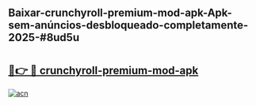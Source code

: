 ## Baixar-crunchyroll-premium-mod-apk-Apk-sem-anúncios-desbloqueado-completamente-2025-#8ud5u

# <h2><a href="https://ainizakaria.my?title=crunchyroll-premium-mod-apk&ref=20M">🔗👉 🔴 crunchyroll-premium-mod-apk</a></h2>

[![acn](https://github.com/user-attachments/assets/0f9c940e-d8b0-45ae-aac7-cd30a18b3e1c)](https://ainizakaria.my?title=crunchyroll-premium-mod-apk&ref=20M)

